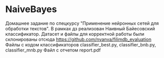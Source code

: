 # NaiveBayes
Домашнее задание по спецкурсу "Применение нейронных сетей для обработки текстов". 
В рамках дз реализован Наивный Байесовский классификатор.
Датасет и файлы для корректной работы были склонированы отсюда https://github.com/nvanva/filimdb_evaluation
Файлы с кодом классификаторов classifier_best.py, classifier_bnb.py, classifier_mnb.py
Файл с отчетом report.pdf

